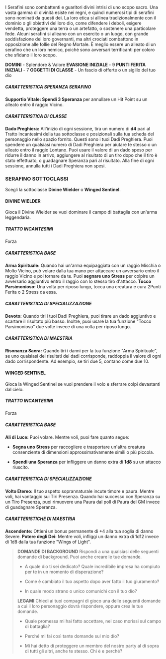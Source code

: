I Serafini sono combattenti e guaritori divini intrisi di uno scopo sacro. Una vasta gamma di divinità esiste nei regni, e quindi numerosi tipi di serafini sono nominati da questi dei. La loro etica si allinea tradizionalmente con il dominio o gli obiettivi del loro dio, come difendere i deboli, esigere vendetta, proteggere una terra o un artefatto, o sostenere una particolare fede. Alcuni serafini si alleano con un esercito o un luogo, con grande soddisfazione dei loro governanti, ma altri crociati combattono in opposizione alle follie del Regno Mortale. È meglio essere un alleato di un serafino che un loro nemico, poiché sono avversari terrificanti per coloro che sfidano il loro scopo.

**DOMINI** - Splendore & Valore
**EVASIONE INIZIALE** - 9
**PUNTI FERITA INIZIALI** - 7
**OGGETTI DI CLASSE** - Un fascio di offerte o un sigillo del tuo dio

##### CARATTERISTICA SPERANZA SERAFINO
**Supportio Vitale: Spendi 3 Speranza** per annullare un Hit Point su un alleato entro il raggio Vicino.

##### CARATTERISTICA DI CLASSE
**Dado Preghiera:** All'inizio di ogni sessione, tira un numero di **d4** pari al Tratto Incantesimi della tua sottoclasse e posizionali sulla tua scheda del personaggio nello spazio fornito. Questi sono i tuoi Dadi Preghiera. Puoi spendere un qualsiasi numero di Dadi Preghiera per aiutare te stesso o un alleato entro il raggio Lontano. Puoi usare il valore di un dado speso per ridurre il danno in arrivo, aggiungere al risultato di un tiro dopo che il tiro è stato effettuato, o guadagnare Speranza pari al risultato. Alla fine di ogni sessione, annulla tutti i Dadi Preghiera non spesi.

### SERAFINO SOTTOCLASSI
Scegli la sottoclasse **Divine Wielder** o **Winged Sentinel**.

#### DIVINE WIELDER
Gioca il Divine Wielder se vuoi dominare il campo di battaglia con un'arma leggendaria.

##### TRATTO INCANTESIMI
Forza

##### CARATTERISTICA BASE
**Arma Spirituale:** Quando hai un'arma equipaggiata con un raggio Mischia o Molto Vicino, può volare dalla tua mano per attaccare un avversario entro il raggio Vicino e poi tornare da te. Puoi **segnare uno Stress** per colpire un avversario aggiuntivo entro il raggio con lo stesso tiro d'attacco.
**Tocco Parsimonioso:** Una volta per riposo lungo, tocca una creatura e cura 2Punti Ferita o 2 Stress da essa.

##### CARATTERISTICA DI SPECIALIZZAZIONE
**Devoto:** Quando tiri i tuoi Dadi Preghiera, puoi tirare un dado aggiuntivo e scartare il risultato più basso. Inoltre, puoi usare la tua funzione "Tocco Parsimonioso" due volte invece di una volta per riposo lungo.

##### CARATTERISTICA DI MAESTRIA
**Risonanza Sacra:** Quando tiri i danni per la tua funzione "Arma Spirituale", se uno qualsiasi dei risultati dei dadi corrisponde, raddoppia il valore di ogni dado corrispondente. Ad esempio, se tiri due 5, contano come due 10.

#### WINGED SENTINEL
Gioca la Winged Sentinel se vuoi prendere il volo e sferrare colpi devastanti dal cielo.

##### TRATTO INCANTESIMI
Forza

##### CARATTERISTICA BASE
**Ali di Luce:** Puoi volare. Mentre voli, puoi fare quanto segue:

- **Segna uno Stress** per raccogliere e trasportare un'altra creatura consenziente di dimensioni approssimativamente simili o più piccola.

- **Spendi una Speranza** per infliggere un danno extra di **1d8** su un attacco riuscito.

##### CARATTERISTICA DI SPECIALIZZAZIONE
**Volto Etereo:** Il tuo aspetto soprannaturale incute timore e paura. Mentre voli, hai vantaggio sui Tiri Presenza. Quando hai successo con Speranza su un Tiro Presenza, puoi rimuovere una Paura dal poll di Paura del GM invece di guadagnare Speranza.

##### CARATTERISTICHE DI MAESTRIA
**Ascendente:** Ottieni un bonus permanente di +4 alla tua soglia di danno Severe.
**Potere degli Dei:** Mentre voli, infliggi un danno extra di 1d12 invece di 1d8 dalla tua funzione "Wings of Light".

> **DOMANDE DI BACKGROUND**
> Rispondi a una qualsiasi delle seguenti domande di background. Puoi anche creare le tue domande.
> 
> - A quale dio ti sei dedicato? Quale incredibile impresa ha compiuto per te in un momento di disperazione?
> 
> - Come è cambiato il tuo aspetto dopo aver fatto il tuo giuramento?
> 
> - In quale modo strano o unico comunichi con il tuo dio?
> 
> **LEGAMI**
> Chiedi ai tuoi compagni di gioco una delle seguenti domande a cui il loro personaggio dovrà rispondere, oppure crea le tue domande.
> 
> - Quale promessa mi hai fatto accettare, nel caso morissi sul campo di battaglia?
> 
> - Perché mi fai così tante domande sul mio dio?
> 
> - Mi hai detto di proteggere un membro del nostro party al di sopra di tutti gli altri, anche te stesso. Chi è e perché?